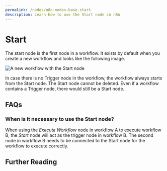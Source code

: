 ```yaml
---
permalink: /nodes/n8n-nodes-base.start
description: Learn how to use the Start node in n8n
---
```


# Start

The start node is the first node in a workflow. It exists by default when you create a new workflow and looks like the following image.

![A new workflow with the Start node](./workflow.png)

In case there is no Trigger node in the workflow, the workflow always starts from the Start node. The Start node cannot be deleted. Even if a workflow contains a Trigger node, there would still be a Start node.


## FAQs

### When is it necessary to use the Start node?

When using the *Execute Workflow* node in workflow A to execute workflow B, the *Start* node will act as the trigger node in workflow B. The second node in workflow B needs to be connected to the Start node for the workflow to execute correctly.

## Further Reading

<FurtherReadingBlog node="Start" />